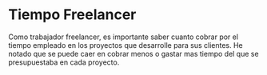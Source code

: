 # Tiempo Freelancer
Como trabajador freelancer, es importante saber cuanto cobrar por el tiempo empleado en los proyectos que desarrolle para sus clientes. He notado que se puede caer en cobrar menos o gastar mas tiempo del que se presupuestaba en cada proyecto.
